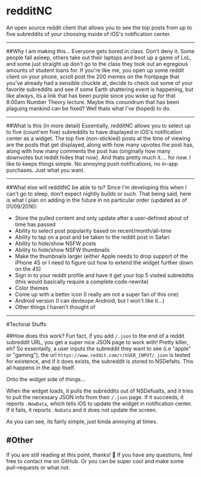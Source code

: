 # redditNC
An open source reddit client that allows you to see the top posts from up to five subreddits of your choosing inside of iOS's notification center.

---

##Why I am making this...
Everyone gets bored in class. Don't deny it. Some people fall asleep, others take out their laptops and boot up a game of LoL, and some just straight up don't go to the class they took out an egregious amounts of student loans for. If you're like me, you open up some reddit client on your phone, scroll post the 200 memes on the frontpage that you've already had a sensible chuckle at, decide to check out some of your favorite subreddits and see if some Earth shattering event is happening, but like always, its a link that has been purple since you woke up for that 8:00am Number Theory lecture. Maybe this conundrum that has been plaguing mankind can be fixed? Well thats what I've (hoped) to do.

---

##What is this (in more detail)
Essentially, redditNC allows you to select up to five (count'em five) subreddits to have displayed in iOS's notification center as a widget. The top five (non-stickied) posts at the time of viewing are the posts that get displayed, along with how many upvotes the post has, along with how many comments the post has (originally how many downvotes but reddit hides that now). And thats pretty much it.... for now. I like to keeps things simple. No annoying push notifications, no in-app purchases. Just what you want. 

---
##What else will redditNC be able to to?
Since I'm developing this when I can't go to sleep, don't expect nightly builds or such. That being said, here is what I plan on adding in the future in no particular order (updated as of 01/09/2016):

  - Store the pulled content and only update after a user-defined about of time has passed
  - Ability to select post popularity based on recent/month/all-time
  - Ability to tap on a post and be taken to the reddit post in Safari
  - Ability to hide/show NSFW posts
  - Ability to hide/show NSFW thumbnails
  - Make the thumbnails larger (either Apple needs to drop support of the iPhone 4S or I need to figure out how to extend the widget further down on the 4S)
  - Sign in to your reddit profile and have it get your top 5 visited subreddtis (this would basically require a complete code-rewrite)
  - Color themes
  - Come up with a better icon (I really am not a super fan of this one)
  - Android version (I can devleope Android, but I won't like it...)
  - Other things I haven't thought of

---
#Techinal Stuffs

##How does this work?
Fun fact, if you add ```/.json``` to the end of a reddit subreddit URL, you get a super nice JSON page to work with! Pretty killer, eh? So essentailly, a user inputs the subreddit they want to see (i.e "apple" or "gaming"), the url ```https://www.reddit.com/r/USER_INPUT/.json``` is tested for existence, and if it does exists, the subreddit is stored to NSDefalts. This all happens in the app itself.

Onto the widget side of things...

When the widget loads, it pulls the subreddits out of NSDefualts, and it tries to pull the necessary JSON info from their ```/.json``` page. If it succeeds, it reports ```.NewData```, which tells iOS to update the widget in notification center. If it fails, it reports ```.NoData``` and it does not update the screen.

As you can see, its fairly simple, just kinda annoying at times. 

#Other
---
If you are still reading at this point, thanks! 🍻 If you have any questions, feel free to contact me on GitHub. Or you can be super cool and make some pull-requests or what not.
  
